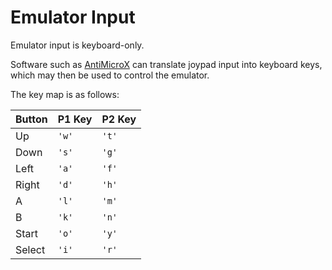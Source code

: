 # Emulator Input

Emulator input is keyboard-only. 

Software such as [AntiMicroX](https://github.com/AntiMicroX/antimicrox) can translate joypad input into keyboard keys, which may then be used to control the emulator.

The key map is as follows:

| Button | P1 Key | P2 Key |
| ------ | ------ | ------ |
| Up | `'w'` | `'t'` |
| Down | `'s'` | `'g'` |
| Left | `'a'` | `'f'` |
| Right | `'d'` | `'h'` |
| A | `'l'` | `'m'` |
| B | `'k'` | `'n'` |
| Start | `'o'` | `'y'` |
| Select | `'i'` | `'r'` |

